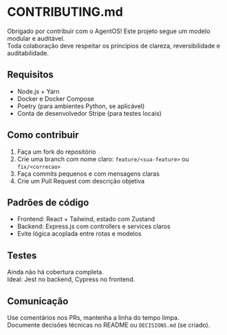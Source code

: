 # CONTRIBUTING.md

Obrigado por contribuir com o AgentOS! Este projeto segue um modelo modular e auditável.  
Toda colaboração deve respeitar os princípios de clareza, reversibilidade e auditabilidade.

## Requisitos

- Node.js + Yarn
- Docker e Docker Compose
- Poetry (para ambientes Python, se aplicável)
- Conta de desenvolvedor Stripe (para testes locais)

## Como contribuir

1. Faça um fork do repositório
2. Crie uma branch com nome claro: `feature/<sua-feature>` ou `fix/<correcao>`
3. Faça commits pequenos e com mensagens claras
4. Crie um Pull Request com descrição objetiva

## Padrões de código

- Frontend: React + Tailwind, estado com Zustand
- Backend: Express.js com controllers e services claros
- Evite lógica acoplada entre rotas e modelos

## Testes

Ainda não há cobertura completa.  
Ideal: Jest no backend, Cypress no frontend.

## Comunicação

Use comentários nos PRs, mantenha a linha do tempo limpa.  
Documente decisões técnicas no README ou `DECISIONS.md` (se criado).